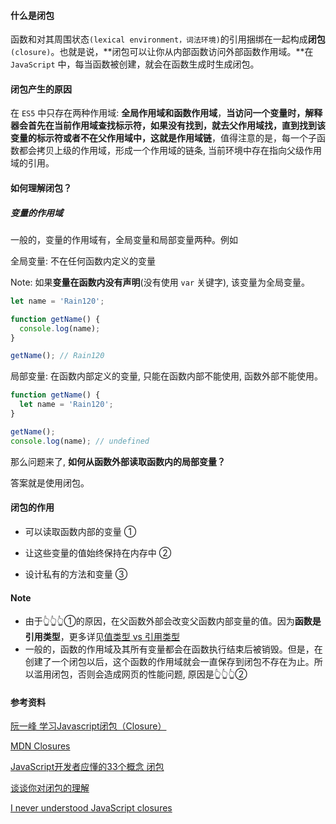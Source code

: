 #### 什么是闭包

函数和对其周围状态`(lexical environment，词法环境)`的引用捆绑在一起构成**闭包**`(closure)`。也就是说，**闭包可以让你从内部函数访问外部函数作用域。**在 `JavaScript` 中，每当函数被创建，就会在函数生成时生成闭包。

#### 闭包产生的原因

在 `ES5` 中只存在两种作用域: **全局作用域和函数作用域**，**当访问一个变量时，解释器会首先在当前作用域查找标示符，如果没有找到，就去父作用域找，直到找到该变量的标示符或者不在父作用域中，这就是作用域链**，值得注意的是，每一个子函数都会拷贝上级的作用域，形成一个作用域的链条, 当前环境中存在指向父级作用域的引用。

#### 如何理解闭包？

##### 变量的作用域

一般的，变量的作用域有，全局变量和局部变量两种。例如

全局变量: 不在任何函数内定义的变量

Note: 如果**变量在函数内没有声明**(没有使用 `var` 关键字), 该变量为全局变量。

```javascript
let name = 'Rain120';

function getName() {
  console.log(name);
}

getName(); // Rain120
```

局部变量:  在函数内部定义的变量, 只能在函数内部不能使用, 函数外部不能使用。

```javascript
function getName() {
  let name = 'Rain120';
}

getName();
console.log(name); // undefined
```

那么问题来了, **如何从函数外部读取函数内的局部变量？**

答案就是使用闭包。

#### 闭包的作用

- 可以读取函数内部的变量 ①

- 让这些变量的值始终保持在内存中 ②
- 设计私有的方法和变量 ③

#### Note

- 由于👆👆👆①的原因，在父函数外部会改变父函数内部变量的值。因为**函数是引用类型**，更多详见[值类型 vs 引用类型](./values-vs-reference.mdx)
- 一般的，函数的作用域及其所有变量都会在函数执行结束后被销毁。但是，在创建了一个闭包以后，这个函数的作用域就会一直保存到闭包不存在为止。所以滥用闭包，否则会造成网页的性能问题, 原因是👆👆👆②

#### 参考资料

[阮一峰 学习Javascript闭包（Closure）](http://www.ruanyifeng.com/blog/2009/08/learning_javascript_closures.html)

[MDN Closures](https://developer.mozilla.org/zh-CN/docs/Web/JavaScript/Closures)

[JavaScript开发者应懂的33个概念  闭包](https://github.com/stephentian/33-js-concepts#8-闭包)

[谈谈你对闭包的理解](https://juejin.im/post/6844903974378668039#heading-23)

[I never understood JavaScript closures](https://medium.com/dailyjs/i-never-understood-javascript-closures-9663703368e8)

